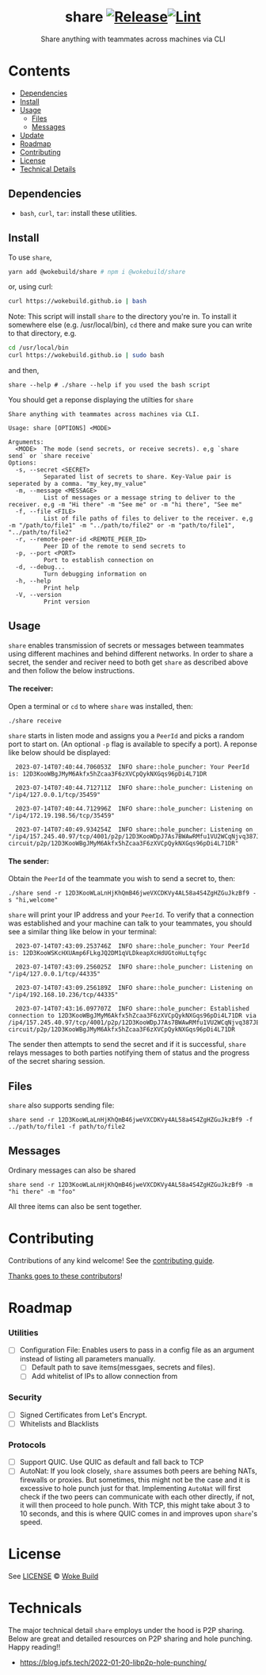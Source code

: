 <div align="center">

# share [![Release](https://github.com/wokebuild/share/actions/workflows/release.yml/badge.svg)](https://github.com/wokebuild/share/actions/workflows/release.yml)[![Lint](https://github.com/wokebuild/share/actions/workflows/lint.yml/badge.svg)](https://github.com/wokebuild/share/actions/workflows/lint.yml)

Share anything with teammates across machines via CLI
</div>

# Contents

- [Dependencies](#dependencies)
- [Install](#install)
- [Usage](#usage)
  - [Files](#files)
  - [Messages](#messages)
- [Update](#update)
- [Roadmap](#roadmap)
- [Contributing](#contributing)
- [License](#license)
- [Technical Details](#techincals)

## Dependencies

- `bash`, `curl`, `tar`: install these utilities.

## Install 
To use `share`,
```bash
yarn add @wokebuild/share # npm i @wokebuild/share
```
or, using curl:
```sh
curl https://wokebuild.github.io | bash
```
Note:  This script will install `share` to the directory you're in. To install it somewhere else (e.g. /usr/local/bin), `cd` there and make sure you can write to that directory, e.g. 
```sh
cd /usr/local/bin
curl https://wokebuild.github.io | sudo bash
```
and then,
```shell
share --help # ./share --help if you used the bash script
```
You should get a reponse displaying the utilties for `share`
```
Share anything with teammates across machines via CLI.

Usage: share [OPTIONS] <MODE>

Arguments:
  <MODE>  The mode (send secrets, or receive secrets). e,g `share send` or `share receive`
Options:
  -s, --secret <SECRET>
          Separated list of secrets to share. Key-Value pair is seperated by a comma. "my_key,my_value"
  -m, --message <MESSAGE>
          List of messages or a message string to deliver to the receiver. e,g -m "Hi there" -m "See me" or -m "hi there", "See me"
  -f, --file <FILE>
          List of file paths of files to deliver to the receiver. e,g -m "/path/to/file1" -m "../path/to/file2" or -m "path/to/file1", "../path/to/file2"
  -r, --remote-peer-id <REMOTE_PEER_ID>
          Peer ID of the remote to send secrets to
  -p, --port <PORT>
          Port to establish connection on
  -d, --debug...
          Turn debugging information on
  -h, --help
          Print help
  -V, --version
          Print version
```


## Usage
`share` enables transmission of secrets or messages between teammates using different machines and behind different networks. In order to share a secret, the sender and reciver need to both get `share` as described above and then follow the below instructions.

#### The receiver:
Open a terminal or `cd` to where `share` was installed, then:
```shell
./share receive
```
`share` starts in listen mode and assigns you a `PeerId` and picks a random port to start on. (An optional `-p` flag is available to specify a port). A reponse like below should be displayed:
```
  2023-07-14T07:40:44.706053Z  INFO share::hole_puncher: Your PeerId is: 12D3KooWBgJMyM6Akfx5hZcaa3F6zXVCpQykNXGqs96pDi4L71DR

  2023-07-14T07:40:44.712711Z  INFO share::hole_puncher: Listening on "/ip4/127.0.0.1/tcp/35459"

  2023-07-14T07:40:44.712996Z  INFO share::hole_puncher: Listening on "/ip4/172.19.198.56/tcp/35459"

  2023-07-14T07:40:49.934254Z  INFO share::hole_puncher: Listening on "/ip4/157.245.40.97/tcp/4001/p2p/12D3KooWDpJ7As7BWAwRMfu1VU2WCqNjvq387JEYKDBj4kx6nXTN/p2p-circuit/p2p/12D3KooWBgJMyM6Akfx5hZcaa3F6zXVCpQykNXGqs96pDi4L71DR"
```

#### The sender:
Obtain the `PeerId` of the teammate you wish to send a secret to, then:
```shell
./share send -r 12D3KooWLaLnHjKhQmB46jweVXCDKVy4AL58a4S4ZgHZGuJkzBf9 -s "hi,welcome"
```
`share` will print your IP address and your `PeerId`.
To verify that a connection was established and your machine can talk to your teammates, you should see a similar thing like below in your terminal:
```
  2023-07-14T07:43:09.253746Z  INFO share::hole_puncher: Your PeerId is: 12D3KooWSKcHXUAmp6FLkgJQ2DM1qVLDkeapXcHdUGtoHuLtqfgc

  2023-07-14T07:43:09.256025Z  INFO share::hole_puncher: Listening on "/ip4/127.0.0.1/tcp/44335"

  2023-07-14T07:43:09.256189Z  INFO share::hole_puncher: Listening on "/ip4/192.168.10.236/tcp/44335"

  2023-07-14T07:43:16.097707Z  INFO share::hole_puncher: Established connection to 12D3KooWBgJMyM6Akfx5hZcaa3F6zXVCpQykNXGqs96pDi4L71DR via /ip4/157.245.40.97/tcp/4001/p2p/12D3KooWDpJ7As7BWAwRMfu1VU2WCqNjvq387JEYKDBj4kx6nXTN/p2p-circuit/p2p/12D3KooWBgJMyM6Akfx5hZcaa3F6zXVCpQykNXGqs96pDi4L71DR  
```
The sender then attempts to send the secret and if it is successful, `share` relays  messages to both parties notifying them of status and the progress of the secret sharing session.

  ## Files
  `share` also supports sending file:
  ```shell
  share send -r 12D3KooWLaLnHjKhQmB46jweVXCDKVy4AL58a4S4ZgHZGuJkzBf9 -f ../path/to/file1 -f path/to/file2
  ```
  ## Messages
  Ordinary messages can also be shared
  ```shell
  share send -r 12D3KooWLaLnHjKhQmB46jweVXCDKVy4AL58a4S4ZgHZGuJkzBf9 -m "hi there" -m "foo"
  ```
  All three items can also be sent together.

# Contributing

Contributions of any kind welcome! See the [contributing guide](contributing.md).

[Thanks goes to these contributors](https://github.com/wokebuild/share/graphs/contributors)!

# Roadmap

### Utilities
- [ ] Configuration File: Enables users to pass in a config file as an argument instead of listing all parameters manually.
  - [ ] Default path to save items(messgaes, secrets and files).
  - [ ] Add whitelist of IPs to allow connection from

### Security
- [ ] Signed Certificates from Let's Encrypt.
- [ ] Whitelists and Blacklists

### Protocols
- [ ] Support QUIC. Use QUIC as default and fall back to TCP
- [ ] AutoNat: If you look closely, `share` assumes both peers are behing NATs, firewalls or proxies. But sometimes, this might not be the case and it is excessive to hole punch just for that. Implementing `AutoNat` will first check if the two peers can communicate with each other directly, if not, it will then proceed to hole punch. With TCP, this might take about 3 to 10 seconds, and this is where QUIC comes in and improves upon `share`'s speed.

# License

See [LICENSE](LICENSE) © [Woke Build](https://github.com/wokebuild/)

# Technicals

The major technical detail `share` employs under the hood is P2P sharing. Below are great and detailed resources on P2P sharing and hole punching. Happy reading!!
  - https://blog.ipfs.tech/2022-01-20-libp2p-hole-punching/
